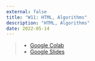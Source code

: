 ```yaml
---
external: false
title: "W11: HTML, Algorithms"
description: "HTML, Algorithms"
date: 2022-05-14
---
```


> - [Google Colab](https://colab.research.google.com/drive/11HqCoigGYpovFgWJkaKZuCv1yama31SQ?usp=sharing)
> - [Google Slides](https://docs.google.com/presentation/d/1FjgMFQXwrcG6UUEl5NpMGBWlbUi-33Fsvixmk-hM16w/edit?usp=sharing)
